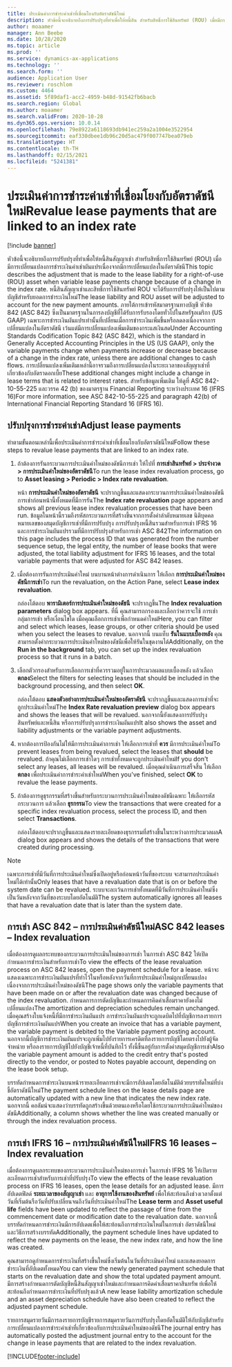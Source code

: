 ```yaml
---
title: ประเมินค่าการชำระค่าเช่าที่เชื่อมโยงกับอัตราดัชนีใหม่
description: หัวข้อนี้จะอธิบายถึงการปรับปรุงที่ทำเพื่อให้หนี้สิน สำหรับสิทธิ์การใช้สินทรัพย์ (ROU) เมื่อมีการเปลี่ยนแปลงการชำระเงินค่าเช่าผันแปรเนื่องจากมีการเปลี่ยนแปลงในอัตราดัชนี
author: moaamer
manager: Ann Beebe
ms.date: 10/28/2020
ms.topic: article
ms.prod: ''
ms.service: dynamics-ax-applications
ms.technology: ''
ms.search.form: ''
audience: Application User
ms.reviewer: roschlom
ms.custom: 4464
ms.assetid: 5f89daf1-acc2-4959-b48d-91542fb6bacb
ms.search.region: Global
ms.author: moaamer
ms.search.validFrom: 2020-10-28
ms.dyn365.ops.version: 10.0.14
ms.openlocfilehash: 79e8922a6118693db941ec259a2a1004e3522954
ms.sourcegitcommit: eaf330dbee1db96c20d5ac479f007747bea079eb
ms.translationtype: HT
ms.contentlocale: th-TH
ms.lasthandoff: 02/15/2021
ms.locfileid: "5241381"
---
```

# <a name="revalue-lease-payments-that-are-linked-to-an-index-rate"></a><span data-ttu-id="e4631-103">ประเมินค่าการชำระค่าเช่าที่เชื่อมโยงกับอัตราดัชนีใหม่</span><span class="sxs-lookup"><span data-stu-id="e4631-103">Revalue lease payments that are linked to an index rate</span></span>

[!include [banner](../includes/banner.md)]

<span data-ttu-id="e4631-104">หัวข้อนี้จะอธิบายถึงการปรับปรุงที่ทำเพื่อให้หนี้สินสัญญาเช่า สำหรับสิทธิ์การใช้สินทรัพย์ (ROU) เมื่อมีการเปลี่ยนแปลงการชำระเงินค่าเช่าผันแปรเนื่องจากมีการเปลี่ยนแปลงในอัตราดัชนี</span><span class="sxs-lookup"><span data-stu-id="e4631-104">This topic describes the adjustment that is made to the lease liability for a right-of-use (ROU) asset when variable lease payments change because of a change in the index rate.</span></span> <span data-ttu-id="e4631-105">หนี้สินสัญญาเช่าและสิทธิ์การใช้สินทรัพย์ ROU จะได้รับการปรับปรุงให้เป็นไปตามบัญชีสำหรับยอดการชำระเงินใหม่</span><span class="sxs-lookup"><span data-stu-id="e4631-105">The lease liability and ROU asset will be adjusted to account for the new payment amounts.</span></span> <span data-ttu-id="e4631-106">ภายใต้การเข้ารหัสมาตรฐานทางบัญชี หัวข้อ 842 (ASC 842) ซึ่งเป็นมาตรฐานในการลงบัญชีที่ได้รับการรับรองโดยทั่วไปในสหรัฐอเมริกา (US GAAP) เฉพาะการชำระเงินผันแปรเท่านั้นที่เปลี่ยนเมื่อการชำระเงินเพิ่มขึ้นหรือลดลงเนื่องจากการเปลี่ยนแปลงในอัตราดัชนี เว้นแต่มีการเปลี่ยนแปลงเพิ่มเติมของกระแสเงินสด</span><span class="sxs-lookup"><span data-stu-id="e4631-106">Under Accounting Standards Codification Topic 842 (ASC 842), which is the standard in Generally Accepted Accounting Principles in the US (US GAAP), only the variable payments change when payments increase or decrease because of a change in the index rate, unless there are additional changes to cash flows.</span></span> <span data-ttu-id="e4631-107">การเปลี่ยนแปลงเพิ่มเติมเหล่านี้อาจรวมถึงการเปลี่ยนแปลงในระยะเวลาของสัญญาเช่าที่เกี่ยวข้องกับอัตราดอกเบี้ย</span><span class="sxs-lookup"><span data-stu-id="e4631-107">These additional changes might include a change in lease terms that is related to interest rates.</span></span> <span data-ttu-id="e4631-108">สำหรับข้อมูลเพิ่มเติม ให้ดูที่ ASC 842-10-55-225 และวรรค 42 (b) ของมาตรฐาน Financial Reporting ระหว่างประเทศ 16 (IFRS 16)</span><span class="sxs-lookup"><span data-stu-id="e4631-108">For more information, see ASC 842-10-55-225 and paragraph 42(b) of International Financial Reporting Standard 16 (IFRS 16).</span></span>

## <a name="adjust-lease-payments"></a><span data-ttu-id="e4631-109">ปรับปรุงการชำระค่าเช่า</span><span class="sxs-lookup"><span data-stu-id="e4631-109">Adjust lease payments</span></span>

<span data-ttu-id="e4631-110">ทำตามขั้นตอนเหล่านี้เพื่อประเมินค่าการชำระค่าเช่าที่เชื่อมโยงกับอัตราดัชนีใหม่</span><span class="sxs-lookup"><span data-stu-id="e4631-110">Follow these steps to revalue lease payments that are linked to an index rate.</span></span>

1. <span data-ttu-id="e4631-111">ถ้าต้องการรันกระบวนการประเมินค่าใหม่ของดัชนีการเช่า ให้ไปที่ **การเช่าสินทรัพย์ \> ประจำงวด \> การประเมินค่าใหม่ของอัตราดัชนี**</span><span class="sxs-lookup"><span data-stu-id="e4631-111">To run the lease index revaluation process, go to **Asset leasing \> Periodic \> Index rate revaluation**.</span></span>

    <span data-ttu-id="e4631-112">หน้า **การประเมินค่าใหม่ของอัตราดัชนี** จะปรากฏขึ้นและแสดงกระบวนการประเมินค่าใหม่ของดัชนีการเช่าก่อนหน้านี้ทั้งหมดที่มีการรัน</span><span class="sxs-lookup"><span data-stu-id="e4631-112">The **Index rate revaluation** page appears and shows all previous lease index revaluation processes that have been run.</span></span> <span data-ttu-id="e4631-113">ข้อมูลในหน้านี้รวมถึงรหัสกระบวนการที่สร้างขึ้นจากการตั้งค่าลำดับหมายเลข นิติบุคคล หมายเลขของสมุดบัญชีการเช่าที่มีการปรับปรุง การปรับปรุงหนี้สินรวมสำหรับการเช่า IFRS 16 และการชำระเงินผันแปรรวมที่มีการปรับปรุงสำหรับการเช่า ASC 842</span><span class="sxs-lookup"><span data-stu-id="e4631-113">The information on this page includes the process ID that was generated from the number sequence setup, the legal entity, the number of lease books that were adjusted, the total liability adjustment for IFRS 16 leases, and the total variable payments that were adjusted for ASC 842 leases.</span></span>

2. <span data-ttu-id="e4631-114">เมื่อต้องการรันการประเมินค่าใหม่ บนบานหน้าต่างการดำเนินการ ให้เลือก **การประเมินค่าใหม่ของดัชนีการเช่า**</span><span class="sxs-lookup"><span data-stu-id="e4631-114">To run the revaluation, on the Action Pane, select **Lease index revaluation**.</span></span>

    <span data-ttu-id="e4631-115">กล่องโต้ตอบ **พารามิเตอร์การประเมินค่าใหม่ของดัชนี** จะปรากฏขึ้น</span><span class="sxs-lookup"><span data-stu-id="e4631-115">The **Index revaluation parameters** dialog box appears.</span></span> <span data-ttu-id="e4631-116">ที่นี่ คุณสามารถกรองและเลือกว่าควรจะใช้ การเช่า กลุ่มการเช่า หรือเงื่อนไขใด เมื่อคุณเลือกการเช่าเพื่อกำหนดค่าใหม่</span><span class="sxs-lookup"><span data-stu-id="e4631-116">Here, you can filter and select which leases, lease groups, or other criteria should be used when you select the leases to revalue.</span></span> <span data-ttu-id="e4631-117">นอกจากนี้ บนแท็บ **รันในแบบเบื้องหลัง** คุณสามารถตั้งค่ากระบวนการประเมินค่าใหม่ของดัชนีเพื่อให้รันในชุดงานได้</span><span class="sxs-lookup"><span data-stu-id="e4631-117">Additionally, on the **Run in the background** tab, you can set up the index revaluation process so that it runs in a batch.</span></span>

4. <span data-ttu-id="e4631-118">เลือกตัวกรองสำหรับการเลือกการเช่าที่ควรรวมอยู่ในการประมวลผลแบบเบื้องหลัง แล้วเลือก **ตกลง**</span><span class="sxs-lookup"><span data-stu-id="e4631-118">Select the filters for selecting leases that should be included in the background processing, and then select **OK**.</span></span>

    <span data-ttu-id="e4631-119">กล่องโต้ตอบ **แสดงตัวอย่างการประเมินค่าใหม่ของอัตราดัชนี** จะปรากฏขึ้นและแสดงการเช่าที่จะถูกประเมินค่าใหม่</span><span class="sxs-lookup"><span data-stu-id="e4631-119">The **Index Rate revaluation preview** dialog box appears and shows the leases that will be revalued.</span></span> <span data-ttu-id="e4631-120">นอกจากนี้ยังแสดงการปรับปรุงสินทรัพย์และหนี้สิน หรือการปรับปรุงการชำระเงินผันแปร</span><span class="sxs-lookup"><span data-stu-id="e4631-120">It also shows the asset and liability adjustments or the variable payment adjustments.</span></span>
    
5. <span data-ttu-id="e4631-121">หากต้องการป้องกันไม่ให้มีการประเมินค่าการเช่า ให้เลือกการเช่าที่ **ควร** มีการประเมินค่าใหม่</span><span class="sxs-lookup"><span data-stu-id="e4631-121">To prevent leases from being revalued, select the leases that **should** be revalued.</span></span> <span data-ttu-id="e4631-122">ถ้าคุณไม่เลือกการเช่าใดๆ การเช่าทั้งหมดจะถูกประเมินค่าใหม่</span><span class="sxs-lookup"><span data-stu-id="e4631-122">If you don't select any leases, all leases will be revalued.</span></span> <span data-ttu-id="e4631-123">เมื่อคุณดำเนินการเสร็จสิ้น ให้เลือก **ตกลง** เพื่อประเมินค่าการชำระค่าเช่าใหม่</span><span class="sxs-lookup"><span data-stu-id="e4631-123">When you've finished, select **OK** to revalue the lease payments.</span></span>
6. <span data-ttu-id="e4631-124">ถ้าต้องการดูธุรกรรมที่สร้างขึ้นสำหรับกระบวนการประเมินค่าใหม่ของดัชนีเฉพาะ ให้เลือกรหัสกระบวนการ แล้วเลือก **ธุรกรรม**</span><span class="sxs-lookup"><span data-stu-id="e4631-124">To view the transactions that were created for a specific index revaluation process, select the process ID, and then select **Transactions**.</span></span>

    <span data-ttu-id="e4631-125">กล่องโต้ตอบจะปรากฏขึ้นและแสดงรายละเอียดของธุรกรรมที่สร้างขึ้นในระหว่างการประมวลผล</span><span class="sxs-lookup"><span data-stu-id="e4631-125">A dialog box appears and shows the details of the transactions that were created during processing.</span></span>

> [!NOTE]
> <span data-ttu-id="e4631-126">เฉพาะการเช่าที่มีวันที่การประเมินค่าใหม่ซึ่งเปิดอยู่หรือก่อนหน้าวันที่ของระบบ จะสามารถประเมินค่าใหม่ได้เท่านั้น</span><span class="sxs-lookup"><span data-stu-id="e4631-126">Only leases that have a revaluation date that is on or before the system date can be revalued.</span></span> <span data-ttu-id="e4631-127">ระบบจะละเว้นการเช่าทั้งหมดที่มีวันที่การประเมินค่าใหม่ซึ่งเป็นวันหลังจากวันที่ของระบบโดยอัตโนมัติ</span><span class="sxs-lookup"><span data-stu-id="e4631-127">The system automatically ignores all leases that have a revaluation date that is later than the system date.</span></span>

## <a name="asc-842-leases--index-revaluation"></a><span data-ttu-id="e4631-128">การเช่า ASC 842 – การประเมินค่าดัชนีใหม่</span><span class="sxs-lookup"><span data-stu-id="e4631-128">ASC 842 leases – Index revaluation</span></span>

<span data-ttu-id="e4631-129">เมื่อต้องการดูผลกระทบของกระบวนการประเมินใหม่ของการเช่า ในการเช่า ASC 842 ให้เปิดกำหนดการชำระเงินสำหรับการเช่า</span><span class="sxs-lookup"><span data-stu-id="e4631-129">To view the effects of the lease revaluation process on ASC 842 leases, open the payment schedule for a lease.</span></span> <span data-ttu-id="e4631-130">หน้าจะแสดงเฉพาะการชำระเงินผันแปรที่ทำไว้ในหรือหลังจากวันที่การประเมินค่าใหม่ถูกเปลี่ยนแปลงเนื่องจากการประเมินค่าใหม่ของดัชนี</span><span class="sxs-lookup"><span data-stu-id="e4631-130">The page shows only the variable payments that have been made on or after the revaluation date was changed because of the index revaluation.</span></span> <span data-ttu-id="e4631-131">กำหนดการการตัดบัญชีและกำหนดการคิดค่าเสื่อมราคายังคงไม่เปลี่ยนแปลง</span><span class="sxs-lookup"><span data-stu-id="e4631-131">The amortization and depreciation schedules remain unchanged.</span></span> <span data-ttu-id="e4631-132">เมื่อคุณสร้างใบแจ้งหนี้ที่มีการชำระเงินผันแปร การชำระเงินผันแปรจะถูกเดบิตไปที่บัญชีการลงรายการบัญชีการชำระเงินผันแปร</span><span class="sxs-lookup"><span data-stu-id="e4631-132">When you create an invoice that has a variable payment, the variable payment is debited to the Variable payment posting account.</span></span> <span data-ttu-id="e4631-133">นอกจากนี้บัญชีการชำระเงินผันแปรจะถูกเพิ่มไปยังรายการเครดิตที่ลงรายการบัญชีโดยตรงไปยังผู้จัดจำหน่าย หรือลงรายการบัญชีไปยังบัญชีเจ้าหนี้ที่บันทึกไว้ ทั้งนี้ขึ้นอยู่กับการตั้งค่าสมุดบัญชีการเช่า</span><span class="sxs-lookup"><span data-stu-id="e4631-133">Also the variable payment amount is added to the credit entry that's posted directly to the vendor, or posted to Notes payable account, depending on the lease book setup.</span></span>

<span data-ttu-id="e4631-134">บรรทัดกำหนดการชำระเงินบนหน้ารายละเอียดการเช่าจะมีการอัปเดตโดยอัตโนมัติด้วยบรรทัดใหม่ที่บ่งชี้อัตราดัชนีใหม่</span><span class="sxs-lookup"><span data-stu-id="e4631-134">The payment schedule lines on the lease details page are automatically updated with a new line that indicates the new index rate.</span></span> <span data-ttu-id="e4631-135">นอกจากนี้ คอลัมน์จะแสดงว่าบรรทัดถูกสร้างขึ้นด้วยตนเองหรือโดยใช้กระบวนการประเมินค่าใหม่ของดัชนี</span><span class="sxs-lookup"><span data-stu-id="e4631-135">Additionally, a column shows whether the line was created manually or through the index revaluation process.</span></span>

## <a name="ifrs-16-leases--index-revaluation"></a><span data-ttu-id="e4631-136">การเช่า IFRS 16 – การประเมินค่าดัชนีใหม่</span><span class="sxs-lookup"><span data-stu-id="e4631-136">IFRS 16 leases – Index revaluation</span></span>

<span data-ttu-id="e4631-137">เมื่อต้องการดูผลกระทบของกระบวนการประเมินค่าใหม่ของการเช่า ในการเช่า IFRS 16 ให้เปิดรายละเอียดการเช่าสำหรับการเช่าที่ปรับปรุง</span><span class="sxs-lookup"><span data-stu-id="e4631-137">To view the effects of the lease revaluation process on IFRS 16 leases, open the lease details for an adjusted lease.</span></span> <span data-ttu-id="e4631-138">มีการอัปเดตฟิลด์ **ระยะเวลาของสัญญาเช่า** และ **อายุการใช้งานของสินทรัพย์** เพื่อให้สะท้อนถึงช่วงเวลาตั้งแต่วันที่เริ่มต้นรือวันที่ปรับเปลี่ยนจนถึงวันที่ประเมินค่าใหม่</span><span class="sxs-lookup"><span data-stu-id="e4631-138">The **Lease term** and **Asset useful life** fields have been updated to reflect the passage of time from the commencement date or modification date to the revaluation date.</span></span> <span data-ttu-id="e4631-139">นอกจากนี้ บรรทัดกำหนดการชำระเงินมีการอัปเดตเพื่อให้สะท้อนถึงการชำระเงินใหม่ในการเช่า อัตราดัชนีใหม่ และวิธีการสร้างบรรทัด</span><span class="sxs-lookup"><span data-stu-id="e4631-139">Additionally, the payment schedule lines have updated to reflect the new payments on the lease, the new index rate, and how the line was created.</span></span>

<span data-ttu-id="e4631-140">คุณสามารถดูกำหนดการชำระเงินที่สร้างขึ้นใหม่ซึ่งเริ่มต้นในวันที่ประเมินค่าใหม่ และแสดงยอดการชำระเงินที่อัปเดตทั้งหมด</span><span class="sxs-lookup"><span data-stu-id="e4631-140">You can view the newly generated payment schedule that starts on the revaluation date and show the total updated payment amount.</span></span> <span data-ttu-id="e4631-141">มีการสร้างกำหนดการตัดบัญชีหนี้สินสัญญาเช่าใหม่และกำหนดการคิดค่าเสื่อมราคาสินทรัพ ย์เพื่อให้สะท้อนถึงกำหนดการชำระเงินที่ปรับปรุงแล้ว</span><span class="sxs-lookup"><span data-stu-id="e4631-141">A new lease liability amortization schedule and an asset depreciation schedule have also been created to reflect the adjusted payment schedule.</span></span>

<span data-ttu-id="e4631-142">รายการสมุดรายวันมีการลงรายการบัญชีรายการสมุดรายวันการปรับปรุงโดยอัตโนมัติให้กับบัญชีสำหรับการเปลี่ยนแปลงการชำระค่าเช่าที่เกี่ยวข้องกับการประเมินค่าใหม่ของดัชนี</span><span class="sxs-lookup"><span data-stu-id="e4631-142">The journal entry has automatically posted the adjustment journal entry to the account for the change in lease payments that are related to the index revaluation.</span></span>


[!INCLUDE[footer-include](../../includes/footer-banner.md)]